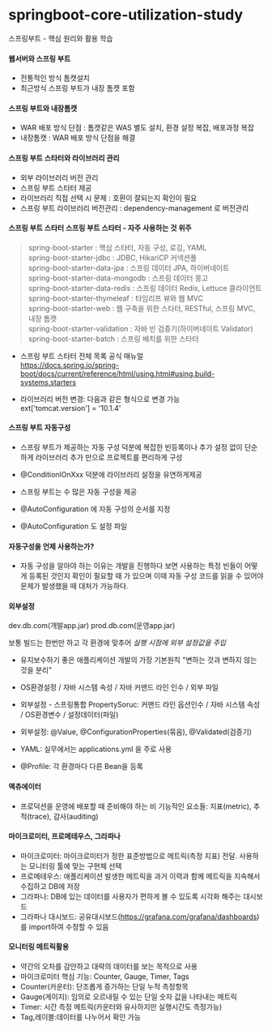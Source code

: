 # springboot-core-utilization-study
스프링부트 - 핵심 원리와 활용 학습

#### 웹서버와 스프링 부트 
- 전통적인 방식 톰캣설치
- 최근방식 스프링 부트가 내장 톰캣 포함

#### 스프링 부트와 내장톰캣
- WAR 배포 방식 단점 : 톰캣같은 WAS 별도 설치, 환경 설정 복잡, 배포과정 복잡 
- 내장톰캣 : WAR 배포 방식 단점을 해결


#### 스프링 부트 스타터와 라이브러리 관리
- 외부 라이브러리 버전 관리
- 스프링 부트 스타터 제공
- 라이브러리 직접 선택 시 문제 : 호환이 잘되는지 확인이 필요
- 스프링 부트 라이브러리 버전관리 : dependency-management 로 버전관리

#### 스프링 부트 스타터 스프링 부트 스타터 - 자주 사용하는 것 위주
>  spring-boot-starter : 핵심 스타터, 자동 구성, 로깅, YAML <br>
>  spring-boot-starter-jdbc : JDBC, HikariCP 커넥션풀 <br>
>  spring-boot-starter-data-jpa : 스프링 데이터 JPA, 하이버네이트 <br>
>  spring-boot-starter-data-mongodb : 스프링 데이터 몽고 <br> 
>  spring-boot-starter-data-redis : 스프링 데이터 Redis, Lettuce 클라이언트 <br>
>  spring-boot-starter-thymeleaf : 타임리프 뷰와 웹 MVC <br>
>  spring-boot-starter-web : 웹 구축을 위한 스타터, RESTful, 스프링 MVC, 내장 톰캣 <br>
>  spring-boot-starter-validation : 자바 빈 검증기(하이버네이트 Validator) <br>
>  spring-boot-starter-batch : 스프링 배치를 위한 스타터 <br>

- 스프링 부트 스타터 전체 목록 공식 매뉴얼 <br>
https://docs.spring.io/spring-boot/docs/current/reference/html/using.html#using.build-systems.starters

- 라이브러리 버전 변경: 다음과 같은 형식으로 변경 가능 <br>
ext['tomcat.version'] = '10.1.4' 


#### 스프링 부트 자동구성
- 스프링 부트가 제공하는 자동 구성 덕분에 복잡한 빈등록이나 추가 설정 없이 
단순하게 라이브러리 추가 만으로 프로젝트를 편리하게 구성
- @ConditionlOnXxx 덕분에 라이브러리 설정을 유연하게제공
- 스프링 부트는 수 많은 자동 구성을 제공

- @AutoConfiguration 에 자동 구성의 순서를 지정
- @AutoConfiguration 도 설정 파일 

#### 자동구성을 언제 사용하는가?
- 자동 구성을 알아야 하는 이유는 개발을 진행하다 보면 사용하는 특정 빈들이 어떻게 등록된 것인지 확인이 필요할 때 가 있으며
이때 자동 구성 코드를 읽을 수 있어야 문제가 발생했을 때 대처가 가능하다.


#### 외부설정
 dev.db.com(개발app.jar)
 prod.db.com(운영app.jar)

보통 빌드는 한번만 하고 각 환경에 맞추어 *실행 시점에 외부 설정값을 주입*

- 유지보수하기 좋은 애플리케이션 개발의 가장 기본원칙 "변하는 것과 변하지 않는 것을 분리"
- OS환경설정 / 자바 시스템 속성 / 자바 커맨드 라인 인수 / 외부 파일
- 외부설정 - 스프링통합 PropertySoruc: 커맨드 라인 옵션인수 / 자바 시스템 속성 / OS환경변수 / 설정데이터(파일)

- 외부설정: @Value, @ConfigurationProperties(묶음), @Validated(검증기) 
- YAML: 실무에서는 applications.yml 을 주로 사용
- @Profile: 각 환경마다 다른 Bean을 등록

#### 액츄에이터
- 프로덕션을 운영에 배포할 때 준비해야 하는 비 기능적인 요소들: 지표(metric), 추적(trace), 감사(auditing)

#### 마이크로미터, 프로메테우스, 그라파나
- 마이크로미터: 마이크로미터가 정한 표준방법으로 메트릭(측정 지표) 전달. 사용하는 모니터링 툴에 맞는 구현체 선택
- 프로메테우스: 애플리케이션 발생한 메트릭을 과거 이력과 함께 메트릭을 지속해서 수집하고 DB에 저장
- 그라파나: DB에 있는 데이터를 사용자가 편하게 볼 수 있도록 시각화 해주는 대시보드
- 그라파나 대시보드: 공유대시보드(https://grafana.com/grafana/dashboards)를 import하여 수정할 수 있음

#### 모니터링 메트릭활용
- 약간의 오차를 감안하고 대략의 데이터를 보는 목적으로 사용
- 마이크로미터 핵심 기능: Counter, Gauge, Timer, Tags
- Counter(카운터): 단조롭게 증가하는 단일 누적 측정항목
- Gauge(게이지): 임의로 오르내릴 수 있는 단일 숫자 값을 나타내는 메트릭
- Timer: 시간 측정 메트릭(카운터와 유사하지만 실행시간도 측정가능)
- Tag,레이블:데이터를 나누어서 확인 가능